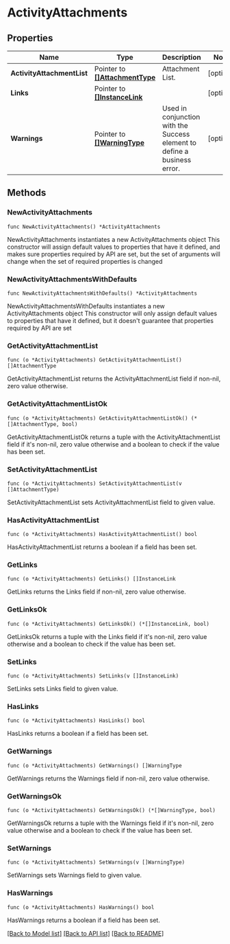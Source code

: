 # ActivityAttachments

## Properties

Name | Type | Description | Notes
------------ | ------------- | ------------- | -------------
**ActivityAttachmentList** | Pointer to [**[]AttachmentType**](AttachmentType.md) | Attachment List. | [optional] 
**Links** | Pointer to [**[]InstanceLink**](InstanceLink.md) |  | [optional] 
**Warnings** | Pointer to [**[]WarningType**](WarningType.md) | Used in conjunction with the Success element to define a business error. | [optional] 

## Methods

### NewActivityAttachments

`func NewActivityAttachments() *ActivityAttachments`

NewActivityAttachments instantiates a new ActivityAttachments object
This constructor will assign default values to properties that have it defined,
and makes sure properties required by API are set, but the set of arguments
will change when the set of required properties is changed

### NewActivityAttachmentsWithDefaults

`func NewActivityAttachmentsWithDefaults() *ActivityAttachments`

NewActivityAttachmentsWithDefaults instantiates a new ActivityAttachments object
This constructor will only assign default values to properties that have it defined,
but it doesn't guarantee that properties required by API are set

### GetActivityAttachmentList

`func (o *ActivityAttachments) GetActivityAttachmentList() []AttachmentType`

GetActivityAttachmentList returns the ActivityAttachmentList field if non-nil, zero value otherwise.

### GetActivityAttachmentListOk

`func (o *ActivityAttachments) GetActivityAttachmentListOk() (*[]AttachmentType, bool)`

GetActivityAttachmentListOk returns a tuple with the ActivityAttachmentList field if it's non-nil, zero value otherwise
and a boolean to check if the value has been set.

### SetActivityAttachmentList

`func (o *ActivityAttachments) SetActivityAttachmentList(v []AttachmentType)`

SetActivityAttachmentList sets ActivityAttachmentList field to given value.

### HasActivityAttachmentList

`func (o *ActivityAttachments) HasActivityAttachmentList() bool`

HasActivityAttachmentList returns a boolean if a field has been set.

### GetLinks

`func (o *ActivityAttachments) GetLinks() []InstanceLink`

GetLinks returns the Links field if non-nil, zero value otherwise.

### GetLinksOk

`func (o *ActivityAttachments) GetLinksOk() (*[]InstanceLink, bool)`

GetLinksOk returns a tuple with the Links field if it's non-nil, zero value otherwise
and a boolean to check if the value has been set.

### SetLinks

`func (o *ActivityAttachments) SetLinks(v []InstanceLink)`

SetLinks sets Links field to given value.

### HasLinks

`func (o *ActivityAttachments) HasLinks() bool`

HasLinks returns a boolean if a field has been set.

### GetWarnings

`func (o *ActivityAttachments) GetWarnings() []WarningType`

GetWarnings returns the Warnings field if non-nil, zero value otherwise.

### GetWarningsOk

`func (o *ActivityAttachments) GetWarningsOk() (*[]WarningType, bool)`

GetWarningsOk returns a tuple with the Warnings field if it's non-nil, zero value otherwise
and a boolean to check if the value has been set.

### SetWarnings

`func (o *ActivityAttachments) SetWarnings(v []WarningType)`

SetWarnings sets Warnings field to given value.

### HasWarnings

`func (o *ActivityAttachments) HasWarnings() bool`

HasWarnings returns a boolean if a field has been set.


[[Back to Model list]](../README.md#documentation-for-models) [[Back to API list]](../README.md#documentation-for-api-endpoints) [[Back to README]](../README.md)


